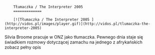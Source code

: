 
        Tłumaczka / The Interpreter 2005 
        =============
        
        [![Tłumaczka / The Interpreter 2005 ](http://vidos.pl/images/player.gif)](http://vidos.pl/tlumaczka-the-interpreter-2005)
        
        
 Silvia Broome pracuje w ONZ jako tłumaczka. Pewnego dnia staje się świadkiem rozmowy dotyczącej zamachu na jednego z afrykańskich zobacz pełny opis
    